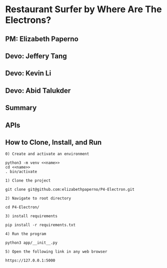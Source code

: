 #  Restaurant Surfer by Where Are The Electrons?
## PM: Elizabeth Paperno
## Devo: Jeffery Tang 
## Devo: Kevin Li
## Devo: Abid Talukder

## Summary

## APIs

## How to Clone, Install, and Run

`0) Create and activate an environment`
```
python3 -m venv <<name>>
cd <<name>>
. bin/activate
```
`1) Clone the project `
```
git clone git@github.com:elizabethpaperno/P4-Electron.git
```

`2) Navigate to root directory`

``` 
cd P4-Electron/
```
`3) install requirements`
```
pip install -r requirements.txt
```
`4) Run the program`

``` 
python3 app/__init__.py
```

`5) Open the following link in any web browser`
```
https://127.0.0.1:5000
